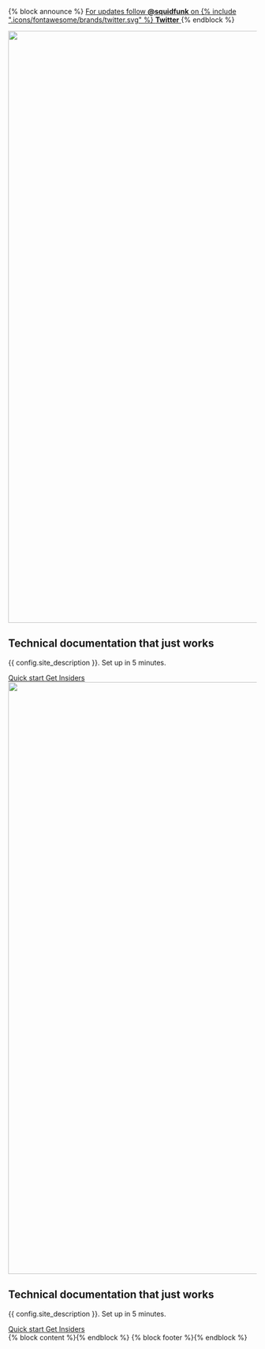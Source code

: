 {% block announce %}
  <a href="https://twitter.com/squidfunk">
    For updates follow <strong>@squidfunk</strong> on
    <span class="twemoji twitter">
      {% include ".icons/fontawesome/brands/twitter.svg" %}
    </span>
    <strong>Twitter</strong>
  </a>
{% endblock %}

<style>.md-header{position:initial}.md-main__inner{margin:0}.md-content{display:none}@media screen and (min-width:60em){.md-sidebar--secondary{display:none}}@media screen and (min-width:76.25em){.md-sidebar--primary{display:none}}</style>
<section class="mdx-container">
  <div class="md-grid md-typeset">
    <div class="mdx-hero">
      <div class="mdx-hero__image">
        <img src="assets/images/illustration.png" alt="" width="1659" height="1200" draggable="false">
      </div>
      <div class="mdx-hero__content">
        <h1>Technical documentation that just works</h1>
        <p>{{ config.site_description }}. Set up in 5 minutes.</p>
        <a href="{{ page.next_page.url | url }}" title="{{ page.next_page.title | e }}" class="md-button md-button--primary">
          Quick start
        </a>
        <a href="{{ 'insiders/' | url }}" title="Material for MkDocs Insiders" class="md-button">
          Get Insiders
        </a>
      </div>
    </div>
  </div>
</section>

<style>.md-header{position:initial}.md-main__inner{margin:0}.md-content{display:none}@media screen and (min-width:60em){.md-sidebar--secondary{display:none}}@media screen and (min-width:76.25em){.md-sidebar--primary{display:none}}</style>
<section class="mdx-container">
  <div class="md-grid md-typeset">
    <div class="mdx-hero">
      <div class="mdx-hero__image">
        <img src="assets/images/illustration.png" alt="" width="1659" height="1200" draggable="false">
      </div>
      <div class="mdx-hero__content">
        <h1>Technical documentation that just works</h1>
        <p>{{ config.site_description }}. Set up in 5 minutes.</p>
        <a href="{{ page.next_page.url | url }}" title="{{ page.next_page.title | e }}" class="md-button md-button--primary">
          Quick start
        </a>
        <a href="{{ 'insiders/' | url }}" title="Material for MkDocs Insiders" class="md-button">
          Get Insiders
        </a>
      </div>
    </div>
  </div>
</section>
{% block content %}{% endblock %}
{% block footer %}{% endblock %}
